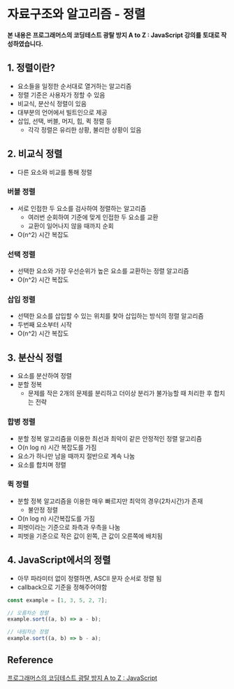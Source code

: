 # 자료구조와 알고리즘 - 정렬



**본 내용은 프로그래머스의 코딩테스트 광탈 방지 A to Z : JavaScript 강의를 토대로 작성하였습니다.**



## 1. 정렬이란?

* 요소들을 일정한 순서대로 열거하는 알고리즘
* 정렬 기준은 사용자가 정할 수 있음
* 비교식, 분산식 정렬이 있음
* 대부분의 언어에서 빌트인으로 제공
* 삽입, 선택, 버블, 머지, 힙, 퀵 정렬 등
  * 각각 정렬은 유리한 상황, 불리한 상황이 있음



## 2. 비교식 정렬

* 다른 요소와 비교를 통해 정렬



### 버블 정렬

* 서로 인접한 두 요소를 검사하여 정렬하는 알고리즘
  * 여러번 순회하여 기준에 맞게 인접한 두 요소를 교환
  * 교환이 일어나지 않을 때까지 순회
* O(n^2) 시간 복잡도



### 선택 정렬

* 선택한 요소와 가장 우선순위가 높은 요소를 교환하는 정렬 알고리즘
* O(n^2) 시간 복잡도



### 삽입 정렬

* 선택한 요소를 삽입할 수 있는 위치를 찾아 삽입하는 방식의 정렬 알고리즘
* 두번째 요소부터 시작
* O(n^2) 시간 복잡도



## 3. 분산식 정렬

* 요소를 분산하여 정렬
* 분할 정복
  * 문제를 작은 2개의 문제를 분리하고 더이상 분리가 불가능할 때 처리한 후 합치는 전략



### 합병 정렬

* 분할 정복 알고리즘을 이용한 최선과 최악이 같은 안정적인 정렬 알고리즘
* O(n log n) 시간 복잡도를 가짐
* 요소가 하나만 남을 때까지 절반으로 계속 나눔
* 요소를 합치며 정렬



### 퀵 정렬

* 분할 정복 알고리즘을 이용한 매우 빠르지만 최악의 경우(2차시간)가 존재
  * 불안정 정렬
* O(n log n) 시간복잡도를 가짐
* 피벗이라는 기준으로 좌측과 우측을 나눔
* 피벗을 기준으로 작은 값이 왼쪽, 큰 값이 오른쪽에 배치됨



## 4.  JavaScript에서의 정렬

* 아무 파라미터 없이 정렬하면, ASCII 문자 순서로 정렬 됨
* callback으로 기준을 정해주어야함

```JavaScript
const example = [1, 3, 5, 2, 7];

// 오름차순 정렬
example.sort((a, b) => a - b);

// 내림차순 정렬
example.sort((a, b) => b - a);
```





## Reference

[프로그래머스의 코딩테스트 광탈 방지 A to Z : JavaScript](https://school.programmers.co.kr/learn/courses/13213)


